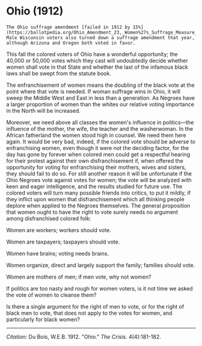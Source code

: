 # Ohio (1912)


```{margin}
The Ohio suffrage amendment [failed in 1912 by 15%](https://ballotpedia.org/Ohio_Amendment_23,_Women%27s_Suffrage_Measure_(September_1912)). Male Wisconsin voters also turned down a suffrage amendment that year, although Arizona and Oregon both voted in favor.
```

This fall the colored voters of Ohio have a wonderful opportunity; the 40,000 or 50,000 votes which they cast will undoubtedly decide whether women shall vote in that State and whether the last of the infamous black laws shall be swept from the statute book.

The enfranchisement of women means the doubling of the black vote at the point where that vote is needed. If woman suffrage wins in Ohio, it will sweep the Middle West and East in less than a generation. As Negroes have a larger proportion of women than the whites our relative voting importance in the North will be increased.

Moreover, we need above all classes the women's influence in politics—the influence of the mother, the wife, the teacher and the washerwoman. In the African fatherland the women stood high in counsel. We need them here again. It would be very bad, indeed, if the colored vote should be adverse to enfranchising women, even though it were not the deciding factor, for the day has gone by forever when colored men could get a respectful hearing for their protest against their own disfranchisement if, when offered the opportunity for voting for enfranchising their mothers, wives and sisters, they should fail to do so. For still another reason it will be unfortunate if the Ohio Negroes vote against votes for women; the vote will be analyzed with keen and eager intelligence, and the results studied for future use. The colored voters will turn many possible friends into critics, to put it mildly, if they inflict upon women that disfranchisement which all thinking people deplore when applied to the Negroes themselves. The general proposition that women ought to have the right to vote surely needs no argument among disfranchised colored folk:

Women are workers; workers should vote.

Women are taxpayers; taxpayers should vote.

Women have brains; voting needs brains.

Women organize, direct and largely support the family; families should vote.

Women are mothers of men; if men vote, why not women?

If politics are too nasty and rough for women voters, is it not time we asked the vote of women to cleanse them?

Is there a single argument for the right of men to vote, or for the right of black men to vote, that does not apply to the votes for women, and particularly for black women?


_________________
*Citation:* Du Bois, W.E.B. 1912. "Ohio."  *The Crisis*. 4(4):181-182.